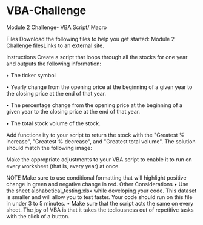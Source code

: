 # VBA-Challenge
Module 2 Challenge- VBA Script/ Macro

Files
Download the following files to help you get started:
Module 2 Challenge filesLinks to an external site.

Instructions
Create a script that loops through all the stocks for one year and outputs the following information:

•	The ticker symbol

•	Yearly change from the opening price at the beginning of a given year to the closing price at the end of that year.

•	The percentage change from the opening price at the beginning of a given year to the closing price at the end of that year.

•	The total stock volume of the stock. 
 
Add functionality to your script to return the stock with the "Greatest % increase", "Greatest % decrease", and "Greatest total volume". The solution should match the following image:
 
Make the appropriate adjustments to your VBA script to enable it to run on every worksheet (that is, every year) at once.

NOTE
Make sure to use conditional formatting that will highlight positive change in green and negative change in red.
Other Considerations
•	Use the sheet alphabetical_testing.xlsx while developing your code. This dataset is smaller and will allow you to test faster. Your code should run on this file in under 3 to 5 minutes.
•	Make sure that the script acts the same on every sheet. The joy of VBA is that it takes the tediousness out of repetitive tasks with the click of a button.
